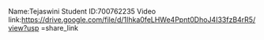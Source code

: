 Name:Tejaswini
Student ID:700762235
Video link:https://drive.google.com/file/d/1Ihka0feLHWe4Ppnt0DhoJ4I33fzB4rR5/view?usp
=share_link
